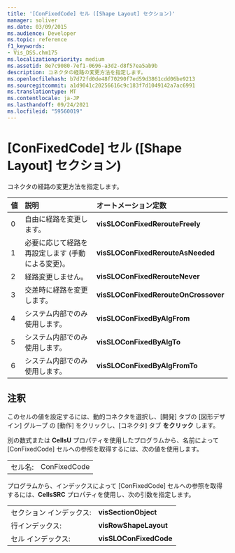 ```yaml
---
title: '[ConFixedCode] セル ([Shape Layout] セクション)'
manager: soliver
ms.date: 03/09/2015
ms.audience: Developer
ms.topic: reference
f1_keywords:
- Vis_DSS.chm175
ms.localizationpriority: medium
ms.assetid: 8e7c9080-7ef1-0696-a3d2-d8f57ea5ab9b
description: コネクタの経路の変更方法を指定します。
ms.openlocfilehash: b7d72fd0de48f70290f7ed59d3861cdd06be9213
ms.sourcegitcommit: a1d9041c20256616c9c183f7d1049142a7ac6991
ms.translationtype: MT
ms.contentlocale: ja-JP
ms.lasthandoff: 09/24/2021
ms.locfileid: "59560019"
---
```

# <a name="confixedcode-cell-shape-layout-section"></a>[ConFixedCode] セル ([Shape Layout] セクション)

コネクタの経路の変更方法を指定します。
  
|**値**|**説明**|**オートメーション定数**|
|:-----|:-----|:-----|
|0  <br/> |自由に経路を変更します。  <br/> |**visSLOConFixedRerouteFreely** <br/> |
|1  <br/> |必要に応じて経路を再設定します (手動による変更)。  <br/> |**visSLOConFixedRerouteAsNeeded** <br/> |
|2  <br/> |経路変更しません。  <br/> |**visSLOConFixedRerouteNever** <br/> |
|3  <br/> |交差時に経路を変更します。  <br/> |**visSLOConFixedRerouteOnCrossover** <br/> |
|4   <br/> |システム内部でのみ使用します。  <br/> |**visSLOConFixedByAlgFrom** <br/> |
|5  <br/> |システム内部でのみ使用します。  <br/> |**visSLOConFixedByAlgTo** <br/> |
|6   <br/> |システム内部でのみ使用します。  <br/> |**visSLOConFixedByAlgFromTo** <br/> |
   
## <a name="remarks"></a>注釈

このセルの値を設定するには、動的コネクタを選択し、[開発] タブの [図形デザイン] グループ [](run-in-developer-mode-display-the-developer-tab.md)の [動作] をクリックし、[コネクタ] タブ **をクリック** します。  
  
別の数式または **CellsU** プロパティを使用したプログラムから、名前によって [ConFixedCode] セルへの参照を取得するには、次の値を使用します。 
  
|||
|:-----|:-----|
|セル名:  <br/> |ConFixedCode  <br/> |
   
プログラムから、インデックスによって [ConFixedCode] セルへの参照を取得するには、**CellsSRC** プロパティを使用し、次の引数を指定します。 
  
|||
|:-----|:-----|
|セクション インデックス:  <br/> |**visSectionObject** <br/> |
|行インデックス:  <br/> |**visRowShapeLayout** <br/> |
|セル インデックス:  <br/> |**visSLOConFixedCode** <br/> |
   

